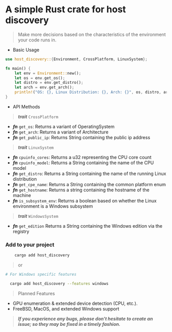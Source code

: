 # A simple Rust crate for host discovery

> Make more decisions based on the characteristics of the environment your code runs in.

- Basic Usage

```rust
use host_discovery::{Environment, CrossPlatform, LinuxSystem};

fn main() {
    let env = Environment::new();
    let os = env.get_os();
    let distro = env.get_distro();
    let arch = env.get_arch();
    println!("OS: {}, Linux Distribution: {}, Arch: {}", os, distro, arch);
}
```

- API Methods
> ***trait*** `CrossPlatform`
  
  - ***fn*** `get_os`: Returns a variant of OperatingSystem
  - ***fn*** `get_arch`: Returns a variant of Architecture
  - ***fn*** `get_public_ip`: Returns String containing the public ip address
> ***trait*** `LinuxSystem`

  - ***fn*** `cpuinfo_cores`: Returns a u32 representing the CPU core count
  - ***fn*** `cpuinfo_model`: Returns a String containing the name of the CPU model
  - ***fn*** `get_distro`: Returns a String containing the name of the running Linux distribution
  - ***fn*** `get_cpe_name`: Returns a String containing the common platform enum
  - ***fn*** `get_hostname`: Returns a string containing the hostname of the machine
  - ***fn*** `is_subsystem_env`: Returns a boolean based on whether the Linux environment is a Windows subsystem
> ***trait*** `WindowsSystem`

  - ***fn*** `get_edition` Returns a String containing the Windows edition via the registry
    
### Add to your project
```sh 
    cargo add host_discovery
```

> or

```sh
# For Windows specific features

  cargo add host_discovery --features windows
```

> Planned Features
  
- GPU enumeration & extended device detection (CPU, etc.).
- FreeBSD, MacOS, and extended Windows support

> ***If you experience any bugs, please don't hesitate to create an issue; so they may be fixed in a timely fashion.***

